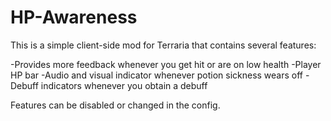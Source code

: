 # HP-Awareness
This is a simple client-side mod for Terraria that contains several features:

-Provides more feedback whenever you get hit or are on low health
-Player HP bar
-Audio and visual indicator whenever potion sickness wears off
-Debuff indicators whenever you obtain a debuff

Features can be disabled or changed in the config.
